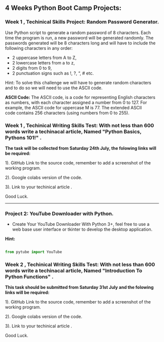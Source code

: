 ## **4 Weeks Python Boot Camp Projects:**

### **Week 1 , Techinical Skills Project: Random Password Generator.**

Use Python script to generate a random password of 8 characters. Each time the program is run, a new password will be generated randomly. The passwords generated will be 8 characters long and will have to include the following characters in any order:

* 2 uppercase letters from A to Z,
* 2 lowercase letters from a to z,
* 2 digits from 0 to 9,
* 2 punctuation signs such as !, ?, “, # etc.


Hint: To solve this challenge we will have to generate random characters and to do so we will need to use the ASCII code.

**ASCII Code:**   The ASCII code,  is a code for representing English characters as numbers, with each character assigned a number from 0 to 127. For example, the ASCII code for uppercase M is 77. The extended ASCII code contains 256 characters (using numbers from 0 to 255).


### **Week 1 , Techinical  Writing Skills Test: With not less than 600 words write a techinacal article, Named  "Python  Basics, Pythons 101!" .**



**The task will be collected from Saturday 24th July, the folowing links will be required:**

1). GitHub Link to the source code, remember  to add a screenshot of the working program.

2). Google colabs version of the code. 

3). Link to your techinical article . 


Good Luck.

---

### **Project 2:  YouTube Downloader with Python.** 
 
 - Create Your YouTube Downloader With Python 3+, feel free to use a web base user interface or tkinter to develop the desktop application.

**Hint:**

```Python  

from pytube import YouTube

``` 

### **Week 2 , Techinical  Writing Skills Test: With not less than 600 words write a techinacal article, Named "Introduction To Python Functions" .**


**This task should be submitted from Saturday 31st July and the folowing links will be required:**

1). GitHub Link to the source code, remember to add a screenshot of the working program.

2). Google colabs version of the code. 

3). Link to your techinical article . 


Good Luck.

